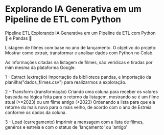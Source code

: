 # Explorando IA Generativa em um Pipeline de ETL com Python

Pipeline ETL
Explorando IA Generativa em um Pipeline de ETL com Python 🐍 e Pandas 🐼

Listagem de filmes com base no ano de lançamento.
O objetivo do projeto: Mostrar como extrair, transformar e analisar dados com Python no Colab.

As informações citadas na listagem de filmes, são veridicas e tiradas por mim mesma da plataforma Google.

1 - Estract (extração)
Importação da bibilioteca pandas, e importação da planilha("dados_filmes.csv") para realizarmos a exploração.

2 - Transform (transformação)
Criando uma coluna para receber os valores baseada na lógica feita para o retorno da listagem, mostrando se é um filme atual (>=2023) ou um filme antigo (<2023) Ordenando a lista para que ela retorne do mais novo para o mais velho, de acordo com o ano de Estreia conforme os dados da coluna.

3 - Load (carregamento)
Imprimir a mensagem com a lista de filmes, genêros e estreia e com o status de 'lançamento' ou 'antigo'



